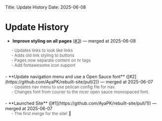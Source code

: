 Title: Update History
Date: 2025-06-08

# Update History

- **Improve styling on all pages** ([#3](https://github.com/AyaPK/rebuilt-site/pull/3)) — merged at 2025-06-08

<div class='pr-body' style='font-size:0.95em;opacity:0.7;margin-left:1.5em;margin-bottom:1.5em;'>- Updates links to look like links<br>- Adds old link styling to buttons<br>- Pages now separate content on hr tags<br>- Add fontawesome icon support</div>
- **Update navigation menu and use a Open Sauce font** ([#2](https://github.com/AyaPK/rebuilt-site/pull/2)) — merged at 2025-06-07

<div class='pr-body' style='font-size:0.95em;opacity:0.7;margin-left:1.5em;margin-bottom:1.5em;'>- Updates nav menu to use pelican config file for nav.<br>- Changes font from courier to the nicer open sauce monospaced font.</div>
- **Launched Site** ([#1](https://github.com/AyaPK/rebuilt-site/pull/1)) — merged at 2025-06-07

<div class='pr-body' style='font-size:0.95em;opacity:0.7;margin-left:1.5em;margin-bottom:1.5em;'>- The first merge for the site! 🥳</div>
